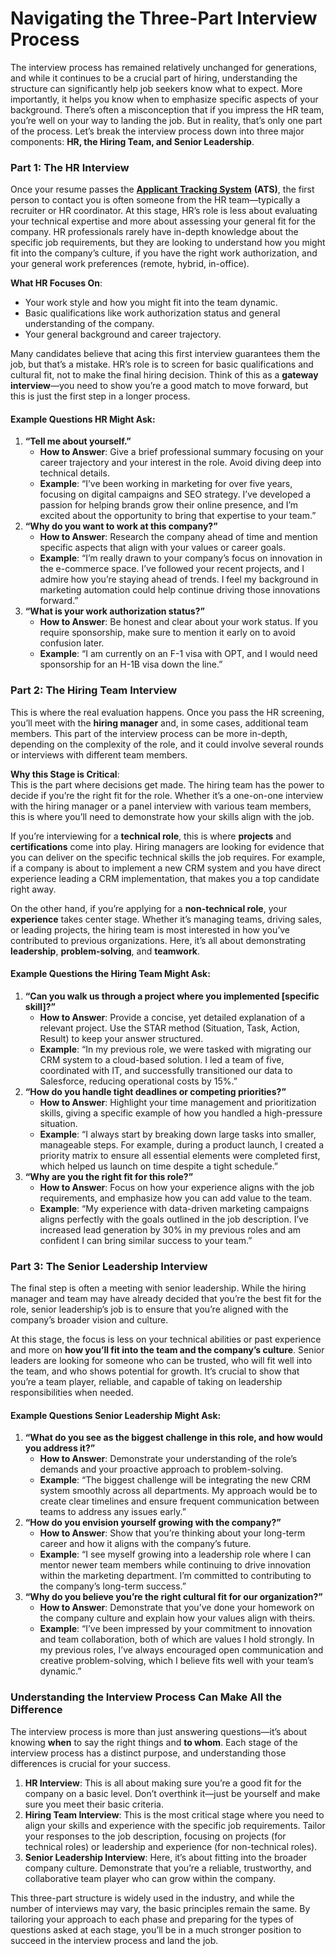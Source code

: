 # Navigating the Three-Part Interview Process

The interview process has remained relatively unchanged for generations, and while it continues to be a crucial part of hiring, understanding the structure can significantly help job seekers know what to expect. More importantly, it helps you know when to emphasize specific aspects of your background. There’s often a misconception that if you impress the HR team, you’re well on your way to landing the job. But in reality, that’s only one part of the process. Let’s break the interview process down into three major components: **HR, the Hiring Team, and Senior Leadership**.

### **Part 1: The HR Interview**

Once your resume passes the [**Applicant Tracking System**](https://opt-imize.com/blog/creating-an-ats-friendly-resume/) **(ATS)**, the first person to contact you is often someone from the HR team—typically a recruiter or HR coordinator. At this stage, HR’s role is less about evaluating your technical expertise and more about assessing your general fit for the company. HR professionals rarely have in-depth knowledge about the specific job requirements, but they are looking to understand how you might fit into the company’s culture, if you have the right work authorization, and your general work preferences (remote, hybrid, in-office).

**What HR Focuses On**:

- Your work style and how you might fit into the team dynamic.
- Basic qualifications like work authorization status and general understanding of the company.
- Your general background and career trajectory.

Many candidates believe that acing this first interview guarantees them the job, but that’s a mistake. HR’s role is to screen for basic qualifications and cultural fit, not to make the final hiring decision. Think of this as a **gateway interview**—you need to show you’re a good match to move forward, but this is just the first step in a longer process.

#### **Example Questions HR Might Ask:**

1.  **“Tell me about yourself.”**
    - **How to Answer**: Give a brief professional summary focusing on your career trajectory and your interest in the role. Avoid diving deep into technical details.
    - **Example**: “I’ve been working in marketing for over five years, focusing on digital campaigns and SEO strategy. I’ve developed a passion for helping brands grow their online presence, and I’m excited about the opportunity to bring that expertise to your team.”
2.  **“Why do you want to work at this company?”**
    - **How to Answer**: Research the company ahead of time and mention specific aspects that align with your values or career goals.
    - **Example**: “I’m really drawn to your company’s focus on innovation in the e-commerce space. I’ve followed your recent projects, and I admire how you’re staying ahead of trends. I feel my background in marketing automation could help continue driving those innovations forward.”
3.  **“What is your work authorization status?”**
    - **How to Answer**: Be honest and clear about your work status. If you require sponsorship, make sure to mention it early on to avoid confusion later.
    - **Example**: “I am currently on an F-1 visa with OPT, and I would need sponsorship for an H-1B visa down the line.”

### **Part 2: The Hiring Team Interview**

This is where the real evaluation happens. Once you pass the HR screening, you’ll meet with the **hiring manager** and, in some cases, additional team members. This part of the interview process can be more in-depth, depending on the complexity of the role, and it could involve several rounds or interviews with different team members.

**Why this Stage is Critical**:  
This is the part where decisions get made. The hiring team has the power to decide if you’re the right fit for the role. Whether it’s a one-on-one interview with the hiring manager or a panel interview with various team members, this is where you’ll need to demonstrate how your skills align with the job.

If you’re interviewing for a **technical role**, this is where **projects** and **certifications** come into play. Hiring managers are looking for evidence that you can deliver on the specific technical skills the job requires. For example, if a company is about to implement a new CRM system and you have direct experience leading a CRM implementation, that makes you a top candidate right away.

On the other hand, if you’re applying for a **non-technical role**, your **experience** takes center stage. Whether it’s managing teams, driving sales, or leading projects, the hiring team is most interested in how you’ve contributed to previous organizations. Here, it’s all about demonstrating **leadership**, **problem-solving**, and **teamwork**.

#### **Example Questions the Hiring Team Might Ask:**

1.  **“Can you walk us through a project where you implemented \[specific skill\]?”**
    - **How to Answer**: Provide a concise, yet detailed explanation of a relevant project. Use the STAR method (Situation, Task, Action, Result) to keep your answer structured.
    - **Example**: “In my previous role, we were tasked with migrating our CRM system to a cloud-based solution. I led a team of five, coordinated with IT, and successfully transitioned our data to Salesforce, reducing operational costs by 15%.”
2.  **“How do you handle tight deadlines or competing priorities?”**
    - **How to Answer**: Highlight your time management and prioritization skills, giving a specific example of how you handled a high-pressure situation.
    - **Example**: “I always start by breaking down large tasks into smaller, manageable steps. For example, during a product launch, I created a priority matrix to ensure all essential elements were completed first, which helped us launch on time despite a tight schedule.”
3.  **“Why are you the right fit for this role?”**
    - **How to Answer**: Focus on how your experience aligns with the job requirements, and emphasize how you can add value to the team.
    - **Example**: “My experience with data-driven marketing campaigns aligns perfectly with the goals outlined in the job description. I’ve increased lead generation by 30% in my previous roles and am confident I can bring similar success to your team.”

### **Part 3: The Senior Leadership Interview**

The final step is often a meeting with senior leadership. While the hiring manager and team may have already decided that you’re the best fit for the role, senior leadership’s job is to ensure that you’re aligned with the company’s broader vision and culture.

At this stage, the focus is less on your technical abilities or past experience and more on **how you’ll fit into the team and the company’s culture**. Senior leaders are looking for someone who can be trusted, who will fit well into the team, and who shows potential for growth. It’s crucial to show that you’re a team player, reliable, and capable of taking on leadership responsibilities when needed.

#### **Example Questions Senior Leadership Might Ask:**

1.  **“What do you see as the biggest challenge in this role, and how would you address it?”**
    - **How to Answer**: Demonstrate your understanding of the role’s demands and your proactive approach to problem-solving.
    - **Example**: “The biggest challenge will be integrating the new CRM system smoothly across all departments. My approach would be to create clear timelines and ensure frequent communication between teams to address any issues early.”
2.  **“How do you envision yourself growing with the company?”**
    - **How to Answer**: Show that you’re thinking about your long-term career and how it aligns with the company’s future.
    - **Example**: “I see myself growing into a leadership role where I can mentor newer team members while continuing to drive innovation within the marketing department. I’m committed to contributing to the company’s long-term success.”
3.  **“Why do you believe you’re the right cultural fit for our organization?”**
    - **How to Answer**: Demonstrate that you’ve done your homework on the company culture and explain how your values align with theirs.
    - **Example**: “I’ve been impressed by your commitment to innovation and team collaboration, both of which are values I hold strongly. In my previous roles, I’ve always encouraged open communication and creative problem-solving, which I believe fits well with your team’s dynamic.”

### **Understanding the Interview Process Can Make All the Difference**

The interview process is more than just answering questions—it’s about knowing **when** to say the right things and **to whom**. Each stage of the interview process has a distinct purpose, and understanding those differences is crucial for your success.

1.  **HR Interview**: This is all about making sure you’re a good fit for the company on a basic level. Don’t overthink it—just be yourself and make sure you meet their basic criteria.
2.  **Hiring Team Interview**: This is the most critical stage where you need to align your skills and experience with the specific job requirements. Tailor your responses to the job description, focusing on projects (for technical roles) or leadership and experience (for non-technical roles).
3.  **Senior Leadership Interview**: Here, it’s about fitting into the broader company culture. Demonstrate that you’re a reliable, trustworthy, and collaborative team player who can grow within the company.

This three-part structure is widely used in the industry, and while the number of interviews may vary, the basic principles remain the same. By tailoring your approach to each phase and preparing for the types of questions asked at each stage, you’ll be in a much stronger position to succeed in the interview process and land the job.
